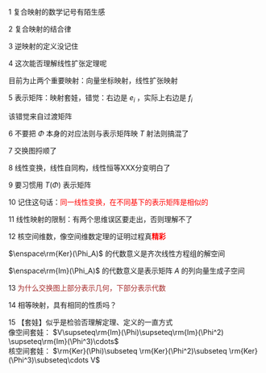 1 复合映射的数学记号有陌生感  
  
2 复合映射的结合律  
  
3 逆映射的定义没记住  
  
4 这次能否理解线性扩张定理呢  
  
目前为止两个重要映射：向量坐标映射，线性扩张映射  
  
5 表示矩阵：映射套娃，错觉：右边是 $e_i$ ，实际上右边是 $f_i$  
  
该错觉来自过渡矩阵  
  
6 不要把 $\Phi$ 本身的对应法则与表示矩阵映 $T$ 射法则搞混了  
  
7 交换图捋顺了  
  
8 线性变换，线性自同构，线性恒等XXX分变明白了  
  
9 要习惯用 $T(\Phi)$ 表示矩阵  
  
10 记住这句话：<font color=red>同一线性变换，在不同基下的表示矩阵是相似的</font>  
  
11 线性映射的限制：有两个思维误区要走出，否则理解不了  
  
12 核空间维数，像空间维数定理的证明过程真<font color=red>**精彩**</font>  
  
 $\enspace\rm{Ker}(\Phi_A)$ 的代数意义是齐次线性方程组的解空间  
  
 $\enspace\rm{Im}(\Phi_A)$ 的代数意义是表示矩阵 $A$ 的列向量生成子空间  
  
13 <font color=brown>为什么交换图上部分表示几何，下部分表示代数</font>  
  
14 相等映射，具有相同的性质吗？  
  
15 【套娃】似乎是检验否理解定理、定义的一直方式  
像空间套娃： $V\supseteq\rm{Im}(\Phi)\supseteq\rm{Im}(\Phi^2)  
\supseteq\rm{Im}(\Phi^3)\cdots$  
核空间套娃： $\rm{Ker}(\Phi)\subseteq  
\rm{Ker}(\Phi^2)\subseteq  
\rm{Ker}(\Phi^3)\subseteq\cdots V$  
